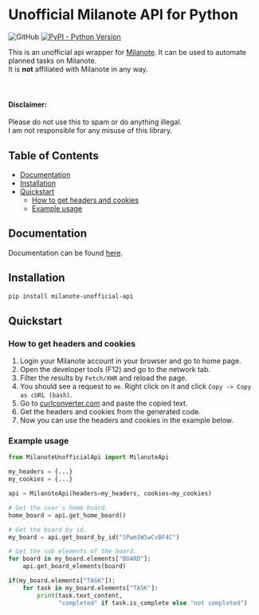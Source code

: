 # Unofficial Milanote API for Python

![GitHub](https://img.shields.io/github/license/SerhanCeetin/Milanote-Unofficial-API)
[![PyPI - Python Version](https://img.shields.io/pypi/pyversions/Milanote-Unofficial-API)](https://pypi.org/project/milanote-unofficial-api/)

This is an unofficial api wrapper for [Milanote](https://milanote.com/). It can be used to automate planned tasks on Milanote. <br>
It is **not** affiliated with Milanote in any way.<br>
<br>
<br>
#### Disclaimer:
Please do not use this to spam or do anything illegal.<br>
I am not responsible for any misuse of this library.


## Table of Contents

- [Documentation](#documentation)
- [Installation](#installation)
- [Quickstart](#quickstart)
  - [How to get headers and cookies](#how-to-get-headers-and-cookies)
  - [Example usage](#example-usage)

## Documentation

Documentation can be found [here](https://serhanceetin.github.io/Milanote-Unofficial-API/docs).

## Installation

```bash
pip install milanote-unofficial-api
```

## Quickstart

### How to get headers and cookies
1. Login your Milanote account in your browser and go to home page.
2. Open the developer tools (F12) and go to the network tab.
3. Filter the results by `Fetch/XHR` and reload the page.
4. You should see a request to `me`. Right click on it and click `Copy -> Copy as cURL (bash)`.
5. Go to [curlconverter.com](https://curlconverter.com/) and paste the copied text.
6. Get the headers and cookies from the generated code.
7. Now you can use the headers and cookies in the example below.

### Example usage

```python
from MilanoteUnofficialApi import MilanoteApi

my_headers = {...}
my_cookies = {...}

api = MilanoteApi(headers=my_headers, cookies=my_cookies)

# Get the user's home board.
home_board = api.get_home_board()

# Get the board by id.
my_board = api.get_board_by_id("1Pwm1W1wCvBF4C")

# Get the sub elements of the board.
for board in my_board.elements["BOARD"]:
    api.get_board_elements(board)

if(my_board.elements["TASK"]):
    for task in my_board.elements["TASK"]:
        print(task.text_content,
              "completed" if task.is_complete else "not completed")
```
